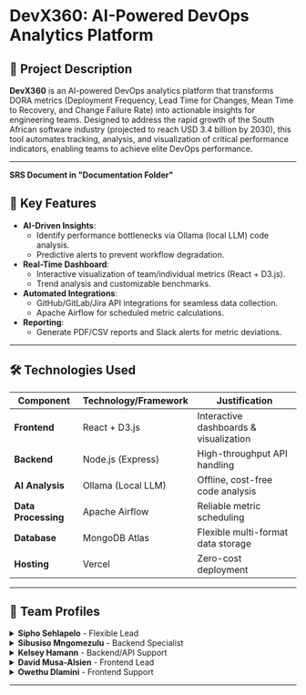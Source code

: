 # DevX360: AI-Powered DevOps Analytics Platform

## 🚀 Project Description

**DevX360** is an AI-powered DevOps analytics platform that transforms DORA metrics (Deployment Frequency, Lead Time for Changes, Mean Time to Recovery, and Change Failure Rate) into actionable insights for engineering teams. Designed to address the rapid growth of the South African software industry (projected to reach USD 3.4 billion by 2030), this tool automates tracking, analysis, and visualization of critical performance indicators, enabling teams to achieve elite DevOps performance.

---

**SRS Document in "Documentation Folder"**

## 🔑 Key Features

- **AI-Driven Insights**:
  - Identify performance bottlenecks via Ollama (local LLM) code analysis.
  - Predictive alerts to prevent workflow degradation.
- **Real-Time Dashboard**:
  - Interactive visualization of team/individual metrics (React + D3.js).
  - Trend analysis and customizable benchmarks.
- **Automated Integrations**:
  - GitHub/GitLab/Jira API integrations for seamless data collection.
  - Apache Airflow for scheduled metric calculations.
- **Reporting**:
  - Generate PDF/CSV reports and Slack alerts for metric deviations.

---

## 🛠 Technologies Used

| Component           | Technology/Framework | Justification                          |
| ------------------- | -------------------- | -------------------------------------- |
| **Frontend**        | React + D3.js        | Interactive dashboards & visualization |
| **Backend**         | Node.js (Express)    | High-throughput API handling           |
| **AI Analysis**     | Ollama (Local LLM)   | Offline, cost-free code analysis       |
| **Data Processing** | Apache Airflow       | Reliable metric scheduling             |
| **Database**        | MongoDB Atlas        | Flexible multi-format data storage     |
| **Hosting**         | Vercel               | Zero-cost deployment                   |

---

## 👥 Team Profiles

<details>
<summary><strong>Sipho Sehlapelo</strong> - Flexible Lead</summary>
<div style="display: flex; gap: 20px; margin-top: 10px;">
 
**Key Skills**: Python, JavaScript, Full-Stack Development   
**About Me**: "Third-year Computer Science student passionate about AI and entrepreneurship. Building tech solutions that create real-world impact through my AI agency and student-focused platforms."  
[LinkedIn Profile](http://www.linkedin.com/in/sipho-sehlapelo-769155356)

</div>
</details>

<details>
<summary><strong>Sibusiso Mngomezulu</strong> - Backend Specialist</summary>
<div style="display: flex; gap: 20px; margin-top: 10px;">
 
**Key Skills**: Python, Node.js, API Development   
**About Me**: "Determined software engineer and first-time founder with full-stack expertise. Specializing in backend systems and viewing challenges as opportunities for growth."  
[LinkedIn Profile](http://www.linkedin.com/in/sibusiso-mngomezulu-)

</div>
</details>

<details>
<summary><strong>Kelsey Hamann</strong> - Backend/API Support</summary>
<div style="display: flex; gap: 20px; margin-top: 10px;">

**Key Skills**: Python, Distributed Systems  
**About Me**: "Third-year CS student focused on ethical tech solutions. Passionate about building systems that improve real-world experiences through practical engineering."  
[LinkedIn Profile](https://www.linkedin.com/in/kelsey-d-hamann)

</div>
</details>

<details>
<summary><strong>David Musa-Alsien</strong> - Frontend Lead</summary>
<div style="display: flex; gap: 20px; margin-top: 10px;">

**Key Skills**: React, D3.js, UI/UX Design  
**About Me**: "Final-year student specializing in frontend development. Creating accessible web applications with strong focus on user-centered design principles."  
[LinkedIn Profile](https://www.linkedin.com/in/d-m-a-381700356)

</div>
</details>

<details>
<summary><strong>Owethu Dlamini</strong> - Frontend Support</summary>
<div style="display: flex; gap: 20px; margin-top: 10px;">
 
**Key Skills**: JavaScript, Testing Frameworks  
**About Me**: "Software engineer passionate about cybersecurity and collaborative problem-solving. Committed to building secure, impactful systems."  
[LinkedIn Profile](https://www.linkedin.com/in/opsdlamini)

</div>
</details>

---
